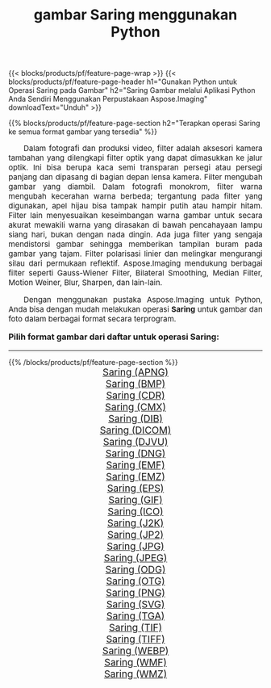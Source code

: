 ﻿---
title: gambar Saring menggunakan Python 
weight: 3920
url: /id/python-net/filter/ 
lang: id
langdirlevel: 2
locales: zh-hans,ja,it,ru,de,es,fr,nl,id,lt,pl,pt,vi,tr,ko,zh-hant,ar,hi,th,sv,cs,uk,he
description: Menerapkan pustaka Aspose.Imaging ke gambar dan foto Saring menggunakan aplikasi Python dan API server Anda sendiri.
---

{{< blocks/products/pf/feature-page-wrap >}}
{{< blocks/products/pf/feature-page-header h1="Gunakan Python untuk Operasi Saring pada Gambar" h2="Saring Gambar melalui Aplikasi Python Anda Sendiri Menggunakan Perpustakaan Aspose.Imaging" downloadText="Unduh" >}}


{{% blocks/products/pf/feature-page-section  h2="Terapkan operasi Saring ke semua format gambar yang tersedia" %}}
<p align="justify" style="text-indent:2em;font-size:15px;">
Dalam fotografi dan produksi video, filter adalah aksesori kamera tambahan yang dilengkapi filter optik yang dapat dimasukkan ke jalur optik. Ini bisa berupa kaca semi transparan persegi atau persegi panjang dan dipasang di bagian depan lensa kamera. Filter mengubah gambar yang diambil. Dalam fotografi monokrom, filter warna mengubah kecerahan warna berbeda; tergantung pada filter yang digunakan, apel hijau bisa tampak hampir putih atau hampir hitam. Filter lain menyesuaikan keseimbangan warna gambar untuk secara akurat mewakili warna yang dirasakan di bawah pencahayaan lampu siang hari, bukan dengan nada dingin. Ada juga filter yang sengaja mendistorsi gambar sehingga memberikan tampilan buram pada gambar yang tajam. Filter polarisasi linier dan melingkar mengurangi silau dari permukaan reflektif. Aspose.Imaging mendukung berbagai filter seperti Gauss-Wiener Filter, Bilateral Smoothing, Median Filter, Motion Weiner, Blur, Sharpen, dan lain-lain.
</p>
<p align="justify" style="text-indent:2em;font-size:15px;">
Dengan menggunakan pustaka Aspose.Imaging untuk Python, Anda bisa dengan mudah melakukan operasi <b>Saring</b> untuk gambar dan foto dalam berbagai format secara terprogram.
</p>
<h3 style="margin-top:16px;">
Pilih format gambar dari daftar untuk operasi Saring:
</h3>
<hr/>
{{% /blocks/products/pf/feature-page-section %}}
<div class="container-fluid productfamilypage bg-gray">
    <div class="convertypes bg-gray agp-content section">
        <div class="container">
		<div class="row other-converters" style="gap: 10px;font-size: 19px;text-align:center;">
		    <div class='col-md-3 other-converter remove-lp remove-rp'><a href="/imaging/id/python-net/filter/apng/" style="padding:15px;">Saring (APNG)</a></div><div class='col-md-3 other-converter remove-lp remove-rp'><a href="/imaging/id/python-net/filter/bmp/" style="padding:15px;">Saring (BMP)</a></div><div class='col-md-3 other-converter remove-lp remove-rp'><a href="/imaging/id/python-net/filter/cdr/" style="padding:15px;">Saring (CDR)</a></div><div class='col-md-3 other-converter remove-lp remove-rp'><a href="/imaging/id/python-net/filter/cmx/" style="padding:15px;">Saring (CMX)</a></div><div class='col-md-3 other-converter remove-lp remove-rp'><a href="/imaging/id/python-net/filter/dib/" style="padding:15px;">Saring (DIB)</a></div><div class='col-md-3 other-converter remove-lp remove-rp'><a href="/imaging/id/python-net/filter/dicom/" style="padding:15px;">Saring (DICOM)</a></div><div class='col-md-3 other-converter remove-lp remove-rp'><a href="/imaging/id/python-net/filter/djvu/" style="padding:15px;">Saring (DJVU)</a></div><div class='col-md-3 other-converter remove-lp remove-rp'><a href="/imaging/id/python-net/filter/dng/" style="padding:15px;">Saring (DNG)</a></div><div class='col-md-3 other-converter remove-lp remove-rp'><a href="/imaging/id/python-net/filter/emf/" style="padding:15px;">Saring (EMF)</a></div><div class='col-md-3 other-converter remove-lp remove-rp'><a href="/imaging/id/python-net/filter/emz/" style="padding:15px;">Saring (EMZ)</a></div><div class='col-md-3 other-converter remove-lp remove-rp'><a href="/imaging/id/python-net/filter/eps/" style="padding:15px;">Saring (EPS)</a></div><div class='col-md-3 other-converter remove-lp remove-rp'><a href="/imaging/id/python-net/filter/gif/" style="padding:15px;">Saring (GIF)</a></div><div class='col-md-3 other-converter remove-lp remove-rp'><a href="/imaging/id/python-net/filter/ico/" style="padding:15px;">Saring (ICO)</a></div><div class='col-md-3 other-converter remove-lp remove-rp'><a href="/imaging/id/python-net/filter/j2k/" style="padding:15px;">Saring (J2K)</a></div><div class='col-md-3 other-converter remove-lp remove-rp'><a href="/imaging/id/python-net/filter/jp2/" style="padding:15px;">Saring (JP2)</a></div><div class='col-md-3 other-converter remove-lp remove-rp'><a href="/imaging/id/python-net/filter/jpg/" style="padding:15px;">Saring (JPG)</a></div><div class='col-md-3 other-converter remove-lp remove-rp'><a href="/imaging/id/python-net/filter/jpeg/" style="padding:15px;">Saring (JPEG)</a></div><div class='col-md-3 other-converter remove-lp remove-rp'><a href="/imaging/id/python-net/filter/odg/" style="padding:15px;">Saring (ODG)</a></div><div class='col-md-3 other-converter remove-lp remove-rp'><a href="/imaging/id/python-net/filter/otg/" style="padding:15px;">Saring (OTG)</a></div><div class='col-md-3 other-converter remove-lp remove-rp'><a href="/imaging/id/python-net/filter/png/" style="padding:15px;">Saring (PNG)</a></div><div class='col-md-3 other-converter remove-lp remove-rp'><a href="/imaging/id/python-net/filter/svg/" style="padding:15px;">Saring (SVG)</a></div><div class='col-md-3 other-converter remove-lp remove-rp'><a href="/imaging/id/python-net/filter/tga/" style="padding:15px;">Saring (TGA)</a></div><div class='col-md-3 other-converter remove-lp remove-rp'><a href="/imaging/id/python-net/filter/tif/" style="padding:15px;">Saring (TIF)</a></div><div class='col-md-3 other-converter remove-lp remove-rp'><a href="/imaging/id/python-net/filter/tiff/" style="padding:15px;">Saring (TIFF)</a></div><div class='col-md-3 other-converter remove-lp remove-rp'><a href="/imaging/id/python-net/filter/webp/" style="padding:15px;">Saring (WEBP)</a></div><div class='col-md-3 other-converter remove-lp remove-rp'><a href="/imaging/id/python-net/filter/wmf/" style="padding:15px;">Saring (WMF)</a></div><div class='col-md-3 other-converter remove-lp remove-rp'><a href="/imaging/id/python-net/filter/wmz/" style="padding:15px;">Saring (WMZ)</a></div>
                </div>
        </div>
    </div>
</div>
<br/>
